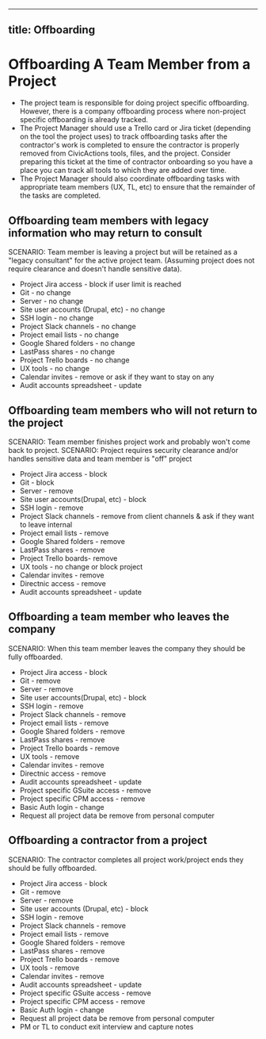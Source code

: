 ______________________________________________________________________

## title: Offboarding

# Offboarding A Team Member from a Project

- The project team is responsible for doing project specific offboarding. However, there is a company offboarding process where non-project specific offboarding is already tracked.
- The Project Manager should use a Trello card or Jira ticket (depending on the tool the project uses) to track offboarding tasks after the contractor's work is completed to ensure the contractor is properly removed from CivicActions tools, files, and the project. Consider preparing this ticket at the time of contractor onboarding so you have a place you can track all tools to which they are added over time.
- The Project Manager should also coordinate offboarding tasks with appropriate team members (UX, TL, etc) to ensure that the remainder of the tasks are completed.

## Offboarding team members with legacy information who may return to consult

SCENARIO: Team member is leaving a project but will be retained as a "legacy consultant" for the active project team. (Assuming project does not require clearance and doesn't handle sensitive data).

- Project Jira access - block if user limit is reached
- Git - no change
- Server - no change
- Site user accounts (Drupal, etc) - no change
- SSH login - no change
- Project Slack channels - no change
- Project email lists - no change
- Google Shared folders - no change
- LastPass shares - no change
- Project Trello boards - no change
- UX tools - no change
- Calendar invites - remove or ask if they want to stay on any
- Audit accounts spreadsheet - update

## Offboarding team members who will not return to the project

SCENARIO: Team member finishes project work and probably won't come back to project.
SCENARIO: Project requires security clearance and/or handles sensitive data and team member is "off" project

- Project Jira access - block
- Git - block
- Server - remove
- Site user accounts(Drupal, etc) - block
- SSH login - remove
- Project Slack channels - remove from client channels & ask if they want to leave internal
- Project email lists - remove
- Google Shared folders - remove
- LastPass shares - remove
- Project Trello boards- remove
- UX tools - no change or block project
- Calendar invites - remove
- Directnic access - remove
- Audit accounts spreadsheet - update

## Offboarding a team member who leaves the company

SCENARIO: When this team member leaves the company they should be fully offboarded.

- Project Jira access - block
- Git - remove
- Server - remove
- Site user accounts(Drupal, etc) - block
- SSH login - remove
- Project Slack channels - remove
- Project email lists - remove
- Google Shared folders - remove
- LastPass shares - remove
- Project Trello boards - remove
- UX tools - remove
- Calendar invites - remove
- Directnic access - remove
- Audit accounts spreadsheet - update
- Project specific GSuite access - remove
- Project specific CPM access - remove
- Basic Auth login - change
- Request all project data be remove from personal computer

## Offboarding a contractor from a project

SCENARIO: The contractor completes all project work/project ends they should be fully offboarded.

- Project Jira access - block
- Git - remove
- Server - remove
- Site user accounts (Drupal, etc) - block
- SSH login - remove
- Project Slack channels - remove
- Project email lists - remove
- Google Shared folders - remove
- LastPass shares - remove
- Project Trello boards - remove
- UX tools - remove
- Calendar invites - remove
- Audit accounts spreadsheet - update
- Project specific GSuite access - remove
- Project specific CPM access - remove
- Basic Auth login - change
- Request all project data be remove from personal computer
- PM or TL to conduct exit interview and capture notes
